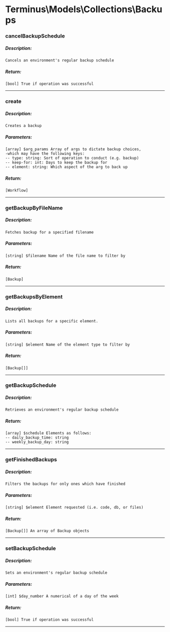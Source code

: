 # Terminus\Models\Collections\Backups

### cancelBackupSchedule
##### Description:
    Cancels an environment's regular backup schedule

##### Return:
    [bool] True if operation was successful

---

### create
##### Description:
    Creates a backup

##### Parameters:
    [array] $arg_params Array of args to dictate backup choices,
    -which may have the following keys:
    -- type: string: Sort of operation to conduct (e.g. backup)
    -- keep-for: int: Days to keep the backup for
    -- element: string: Which aspect of the arg to back up

##### Return:
    [Workflow]

---

### getBackupByFileName
##### Description:
    Fetches backup for a specified filename

##### Parameters:
    [string] $filename Name of the file name to filter by

##### Return:
    [Backup]

---

### getBackupsByElement
##### Description:
    Lists all backups for a specific element.

##### Parameters:
    [string] $element Name of the element type to filter by

##### Return:
    [Backup[]]

---

### getBackupSchedule
##### Description:
    Retrieves an environment's regular backup schedule

##### Return:
    [array] $schedule Elements as follows:
    -- daily_backup_time: string
    -- weekly_backup_day: string

---

### getFinishedBackups
##### Description:
    Filters the backups for only ones which have finished

##### Parameters:
    [string] $element Element requested (i.e. code, db, or files)

##### Return:
    [Backup[]] An array of Backup objects

---

### setBackupSchedule
##### Description:
    Sets an environment's regular backup schedule

##### Parameters:
    [int] $day_number A numerical of a day of the week

##### Return:
    [bool] True if operation was successful

---


